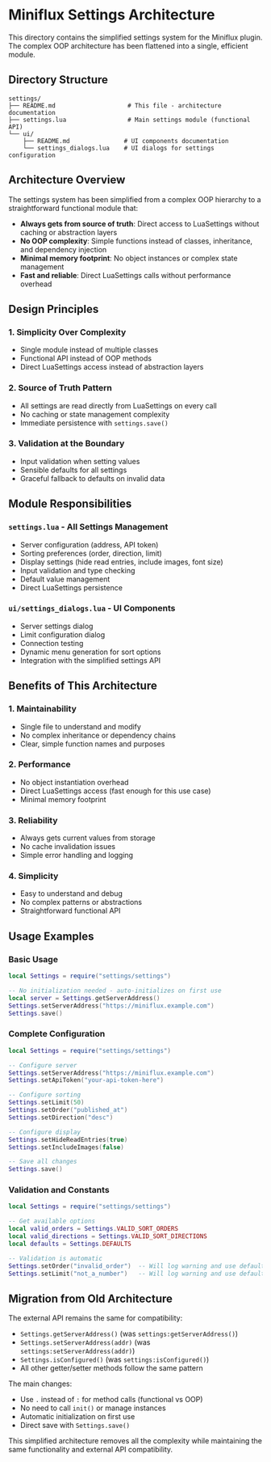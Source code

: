 # Miniflux Settings Architecture

This directory contains the simplified settings system for the Miniflux plugin. The complex OOP architecture has been flattened into a single, efficient module.

## Directory Structure

```
settings/
├── README.md                    # This file - architecture documentation
├── settings.lua                 # Main settings module (functional API)
└── ui/
    ├── README.md               # UI components documentation
    └── settings_dialogs.lua    # UI dialogs for settings configuration
```

## Architecture Overview

The settings system has been simplified from a complex OOP hierarchy to a straightforward functional module that:

- **Always gets from source of truth**: Direct access to LuaSettings without caching or abstraction layers
- **No OOP complexity**: Simple functions instead of classes, inheritance, and dependency injection
- **Minimal memory footprint**: No object instances or complex state management
- **Fast and reliable**: Direct LuaSettings calls without performance overhead

## Design Principles

### 1. **Simplicity Over Complexity**
- Single module instead of multiple classes
- Functional API instead of OOP methods
- Direct LuaSettings access instead of abstraction layers

### 2. **Source of Truth Pattern**
- All settings are read directly from LuaSettings on every call
- No caching or state management complexity
- Immediate persistence with `settings.save()`

### 3. **Validation at the Boundary**
- Input validation when setting values
- Sensible defaults for all settings
- Graceful fallback to defaults on invalid data

## Module Responsibilities

### `settings.lua` - All Settings Management
- Server configuration (address, API token)
- Sorting preferences (order, direction, limit)
- Display settings (hide read entries, include images, font size)
- Input validation and type checking
- Default value management
- Direct LuaSettings persistence

### `ui/settings_dialogs.lua` - UI Components
- Server settings dialog
- Limit configuration dialog
- Connection testing
- Dynamic menu generation for sort options
- Integration with the simplified settings API

## Benefits of This Architecture

### 1. **Maintainability**
- Single file to understand and modify
- No complex inheritance or dependency chains
- Clear, simple function names and purposes

### 2. **Performance**
- No object instantiation overhead
- Direct LuaSettings access (fast enough for this use case)
- Minimal memory footprint

### 3. **Reliability**
- Always gets current values from storage
- No cache invalidation issues
- Simple error handling and logging

### 4. **Simplicity**
- Easy to understand and debug
- No complex patterns or abstractions
- Straightforward functional API

## Usage Examples

### Basic Usage
```lua
local Settings = require("settings/settings")

-- No initialization needed - auto-initializes on first use
local server = Settings.getServerAddress()
Settings.setServerAddress("https://miniflux.example.com")
Settings.save()
```

### Complete Configuration
```lua
local Settings = require("settings/settings")

-- Configure server
Settings.setServerAddress("https://miniflux.example.com")
Settings.setApiToken("your-api-token-here")

-- Configure sorting
Settings.setLimit(50)
Settings.setOrder("published_at")
Settings.setDirection("desc")

-- Configure display
Settings.setHideReadEntries(true)
Settings.setIncludeImages(false)

-- Save all changes
Settings.save()
```

### Validation and Constants
```lua
local Settings = require("settings/settings")

-- Get available options
local valid_orders = Settings.VALID_SORT_ORDERS
local valid_directions = Settings.VALID_SORT_DIRECTIONS
local defaults = Settings.DEFAULTS

-- Validation is automatic
Settings.setOrder("invalid_order")  -- Will log warning and use default
Settings.setLimit("not_a_number")   -- Will log warning and use default
```

## Migration from Old Architecture

The external API remains the same for compatibility:

- `Settings.getServerAddress()` (was `settings:getServerAddress()`)
- `Settings.setServerAddress(addr)` (was `settings:setServerAddress(addr)`)
- `Settings.isConfigured()` (was `settings:isConfigured()`)
- All other getter/setter methods follow the same pattern

The main changes:
- Use `.` instead of `:` for method calls (functional vs OOP)
- No need to call `init()` or manage instances
- Automatic initialization on first use
- Direct save with `Settings.save()`

This simplified architecture removes all the complexity while maintaining the same functionality and external API compatibility. 